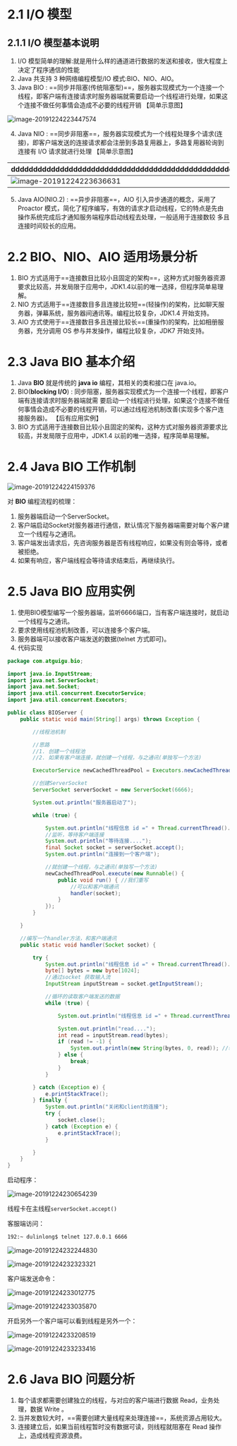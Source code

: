 # 2.1 I/O 模型

## 2.1.1 I/O 模型基本说明



1. I/O 模型简单的理解:就是用什么样的通道进行数据的发送和接收，很大程度上决定了程序通信的性能
2. Java 共支持 3 种网络编程模型/IO 模式:BIO、NIO、AIO。
3. Java BIO : ==同步并阻塞(传统阻塞型)==，服务器实现模式为一个连接一个线程，即客户端有连接请求时服务器端就需要启动一个线程进行处理，如果这个连接不做任何事情会造成不必要的线程开销 【简单示意图】

![image-20191224223447574](images/image-20191224223447574.png)

4. Java NIO : ==同步非阻塞==，服务器实现模式为一个线程处理多个请求(连接)，即客户端发送的连接请求都会注册到多路复用器上，多路复用器轮询到连接有 I/O 请求就进行处理 【简单示意图】

| ddddddddddddddddddddddddddddddddddddddddddddddddddddddddddddddddddddddddddddddddddddddddddddddddddddddddddddd | d    |
| ------------------------------------------------------------ | ---- |
| ![image-20191224223636631](images/image-20191224223636631.png) |      |

5. Java AIO(NIO.2) : ==异步非阻塞==，AIO 引入异步通道的概念，采用了 Proactor 模式，简化了程序编写，有效的请求才启动线程，它的特点是先由操作系统完成后才通知服务端程序启动线程去处理，一般适用于连接数较 多且连接时间较长的应用。



# 2.2 BIO、NIO、AIO 适用场景分析



1. BIO 方式适用于==连接数目比较小且固定的架构==，这种方式对服务器资源要求比较高，并发局限于应用中，JDK1.4以前的唯一选择，但程序简单易理解。
2. NIO 方式适用于==连接数目多且连接比较短==(轻操作)的架构，比如聊天服务器，弹幕系统，服务器间通讯等。编程比较复杂，JDK1.4 开始支持。
3. AIO 方式使用于==连接数目多且连接比较长==(重操作)的架构，比如相册服务器，充分调用 OS 参与并发操作，编程比较复杂，JDK7 开始支持。



# 2.3 Java BIO 基本介绍



1. Java **BIO** 就是传统的 **java io** 编程，其相关的类和接口在 java.io。
2. BIO(**blocking I/O**) : 同步阻塞，服务器实现模式为一个连接一个线程，即客户端有连接请求时服务器端就需 要启动一个线程进行处理，如果这个连接不做任何事情会造成不必要的线程开销，可以通过线程池机制改善(实现多个客户连接服务器)。 【后有应用实例】
3. BIO 方式适用于连接数目比较小且固定的架构，这种方式对服务器资源要求比较高，并发局限于应用中，JDK1.4 以前的唯一选择，程序简单易理解。



# 2.4 Java BIO 工作机制



![image-20191224224159376](images/image-20191224224159376.png)

对 **BIO** 编程流程的梳理：

1. 服务器端启动一个ServerSocket。
2. 客户端启动Socket对服务器进行通信，默认情况下服务器端需要对每个客户建立一个线程与之通讯。
3. 客户端发出请求后，先咨询服务器是否有线程响应，如果没有则会等待，或者被拒绝。
4. 如果有响应，客户端线程会等待请求结束后，再继续执行。



# 2.5 Java BIO 应用实例



1. 使用BIO模型编写一个服务器端，监听6666端口，当有客户端连接时，就启动一个线程与之通讯。
2. 要求使用线程池机制改善，可以连接多个客户端。
3. 服务器端可以接收客户端发送的数据(telnet 方式即可)。
4. 代码实现

```java
package com.atguigu.bio;

import java.io.InputStream;
import java.net.ServerSocket;
import java.net.Socket;
import java.util.concurrent.ExecutorService;
import java.util.concurrent.Executors;

public class BIOServer {
    public static void main(String[] args) throws Exception {

        //线程池机制

        //思路
        //1. 创建一个线程池
        //2. 如果有客户端连接，就创建一个线程，与之通讯(单独写一个方法)

        ExecutorService newCachedThreadPool = Executors.newCachedThreadPool();

        //创建ServerSocket
        ServerSocket serverSocket = new ServerSocket(6666);

        System.out.println("服务器启动了");

        while (true) {

            System.out.println("线程信息 id =" + Thread.currentThread().getId() + " 名字=" + Thread.currentThread().getName());
            //监听，等待客户端连接
            System.out.println("等待连接....");
            final Socket socket = serverSocket.accept();
            System.out.println("连接到一个客户端");

            //就创建一个线程，与之通讯(单独写一个方法)
            newCachedThreadPool.execute(new Runnable() {
                public void run() { //我们重写
                    //可以和客户端通讯
                    handler(socket);
                }
            });
        }

    }

    //编写一个handler方法，和客户端通讯
    public static void handler(Socket socket) {

        try {
            System.out.println("线程信息 id =" + Thread.currentThread().getId() + " 名字=" + Thread.currentThread().getName());
            byte[] bytes = new byte[1024];
            //通过socket 获取输入流
            InputStream inputStream = socket.getInputStream();

            //循环的读取客户端发送的数据
            while (true) {

                System.out.println("线程信息 id =" + Thread.currentThread().getId() + " 名字=" + Thread.currentThread().getName());

                System.out.println("read....");
                int read = inputStream.read(bytes);
                if (read != -1) {
                    System.out.println(new String(bytes, 0, read)); //输出客户端发送的数据
                } else {
                    break;
                }
            }

        } catch (Exception e) {
            e.printStackTrace();
        } finally {
            System.out.println("关闭和client的连接");
            try {
                socket.close();
            } catch (Exception e) {
                e.printStackTrace();
            }

        }
    }
}
```



启动程序：

![image-20191224230654239](images/image-20191224230654239.png)

线程卡在主线程`serverSocket.accept()`

客服端访问：

```cmd
192:~ dulinlong$ telnet 127.0.0.1 6666
```

![image-20191224232244830](images/image-20191224232244830.png)

![image-20191224232323321](images/image-20191224232323321.png)

客户端发送命令：

![image-20191224233012775](images/image-20191224233012775.png)

![image-20191224233035870](images/image-20191224233035870.png)

开启另外一个客户端可以看到线程是另外一个：

![image-20191224233208519](images/image-20191224233208519.png)

![image-20191224233233416](images/image-20191224233233416.png)



# 2.6 Java BIO 问题分析



1. 每个请求都需要创建独立的线程，与对应的客户端进行数据 Read，业务处理，数据 Write 。
2. 当并发数较大时，==需要创建大量线程来处理连接==，系统资源占用较大。
3. 连接建立后，如果当前线程暂时没有数据可读，则线程就阻塞在 Read 操作上，造成线程资源浪费。